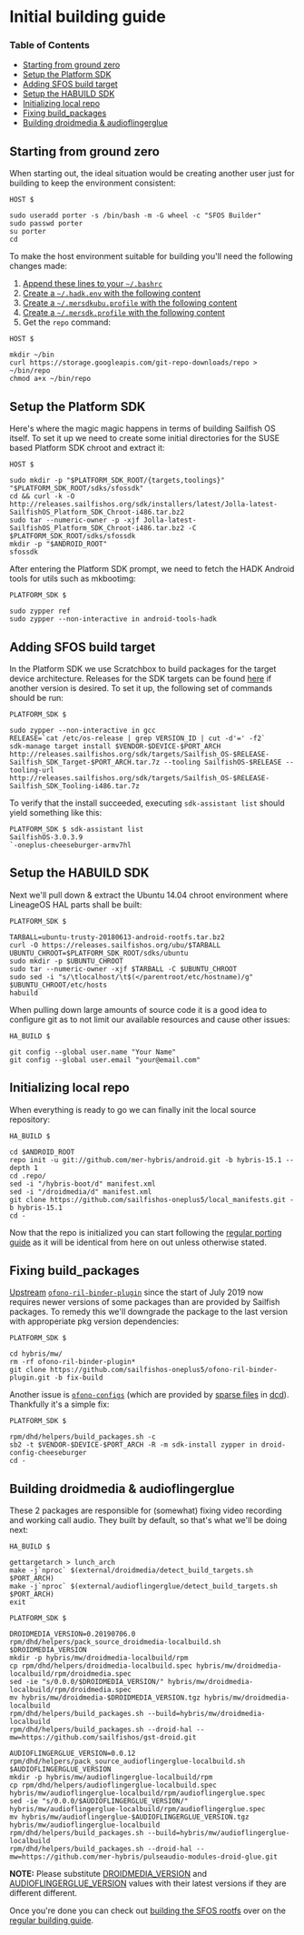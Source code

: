 # Initial building guide

### Table of Contents
* [Starting from ground zero](#starting-from-ground-zero)
* [Setup the Platform SDK](#setup-the-platform-sdk)
* [Adding SFOS build target](#adding-sfos-build-target)
* [Setup the HABUILD SDK](#setup-the-habuild-sdk)
* [Initializing local repo](#initializing-local-repo)
* [Fixing build_packages](#fixing-build_packages)
* [Building droidmedia & audioflingerglue](#building-droidmedia-audioflingerglue)

## Starting from ground zero

When starting out, the ideal situation would be creating another user just for building to keep the environment consistent:
```
HOST $

sudo useradd porter -s /bin/bash -m -G wheel -c "SFOS Builder"
sudo passwd porter
su porter
cd
```

To make the host environment suitable for building you'll need the following changes made:

1. [Append these lines to your `~/.bashrc`](.bashrc)
2. [Create a `~/.hadk.env` with the following content](.hadk.env)
3. [Create a `~/.mersdkubu.profile` with the following content](.mersdkubu.profile)
4. [Create a `~/.mersdk.profile` with the following content](.mersdk.profile)
5. Get the `repo` command:
```
HOST $

mkdir ~/bin
curl https://storage.googleapis.com/git-repo-downloads/repo > ~/bin/repo
chmod a+x ~/bin/repo
```

## Setup the Platform SDK

Here's where the magic magic happens in terms of building Sailfish OS itself. To set it up we need to create some initial directories for the SUSE based Platform SDK chroot and extract it:
```
HOST $

sudo mkdir -p "$PLATFORM_SDK_ROOT/{targets,toolings}" "$PLATFORM_SDK_ROOT/sdks/sfossdk"
cd && curl -k -O http://releases.sailfishos.org/sdk/installers/latest/Jolla-latest-SailfishOS_Platform_SDK_Chroot-i486.tar.bz2
sudo tar --numeric-owner -p -xjf Jolla-latest-SailfishOS_Platform_SDK_Chroot-i486.tar.bz2 -C $PLATFORM_SDK_ROOT/sdks/sfossdk
mkdir -p "$ANDROID_ROOT"
sfossdk
```

After entering the Platform SDK prompt, we need to fetch the HADK Android tools for utils such as mkbootimg:
```
PLATFORM_SDK $

sudo zypper ref
sudo zypper --non-interactive in android-tools-hadk
```

## Adding SFOS build target

In the Platform SDK we use Scratchbox to build packages for the target device architecture. Releases for the SDK targets can be found [here](http://releases.sailfishos.org/sdk/targets/) if another version is desired. To set it up, the following set of commands should be run:
```
PLATFORM_SDK $

sudo zypper --non-interactive in gcc
RELEASE=`cat /etc/os-release | grep VERSION_ID | cut -d'=' -f2`
sdk-manage target install $VENDOR-$DEVICE-$PORT_ARCH http://releases.sailfishos.org/sdk/targets/Sailfish_OS-$RELEASE-Sailfish_SDK_Target-$PORT_ARCH.tar.7z --tooling SailfishOS-$RELEASE --tooling-url http://releases.sailfishos.org/sdk/targets/Sailfish_OS-$RELEASE-Sailfish_SDK_Tooling-i486.tar.7z
```

To verify that the install succeeded, executing `sdk-assistant list` should yield something like this:
```
PLATFORM_SDK $ sdk-assistant list
SailfishOS-3.0.3.9
`-oneplus-cheeseburger-armv7hl
```

## Setup the HABUILD SDK

Next we'll pull down & extract the Ubuntu 14.04 chroot environment where LineageOS HAL parts shall be built:
```
PLATFORM_SDK $

TARBALL=ubuntu-trusty-20180613-android-rootfs.tar.bz2
curl -O https://releases.sailfishos.org/ubu/$TARBALL
UBUNTU_CHROOT=$PLATFORM_SDK_ROOT/sdks/ubuntu
sudo mkdir -p $UBUNTU_CHROOT
sudo tar --numeric-owner -xjf $TARBALL -C $UBUNTU_CHROOT
sudo sed -i "s/\tlocalhost/\t$(</parentroot/etc/hostname)/g" $UBUNTU_CHROOT/etc/hosts
habuild
```

When pulling down large amounts of source code it is a good idea to configure git as to not limit our available resources and cause other issues:
```
HA_BUILD $

git config --global user.name "Your Name"
git config --global user.email "your@email.com"
```

## Initializing local repo

When everything is ready to go we can finally init the local source repository:
```
HA_BUILD $

cd $ANDROID_ROOT
repo init -u git://github.com/mer-hybris/android.git -b hybris-15.1 --depth 1
cd .repo/
sed -i "/hybris-boot/d" manifest.xml
sed -i "/droidmedia/d" manifest.xml
git clone https://github.com/sailfishos-oneplus5/local_manifests.git -b hybris-15.1
cd -
```

Now that the repo is initialized you can start following the [regular porting guide](BUILDING.md) as it will be identical from here on out unless otherwise stated.

## Fixing build_packages

[Upstream](https://github.com/mer-hybris/) [`ofono-ril-binder-plugin`](https://github.com/mer-hybris/ofono-ril-binder-plugin) since the start of July 2019 now requires newer versions of some packages than are provided by Sailfish packages. To remedy this we'll downgrade the package to the last version with approperiate pkg version dependencies:
```
PLATFORM_SDK $

cd hybris/mw/
rm -rf ofono-ril-binder-plugin*
git clone https://github.com/sailfishos-oneplus5/ofono-ril-binder-plugin.git -b fix-build
```

Another issue is [`ofono-configs`](https://git.io/fjik8) (which are provided by [sparse files](https://git.io/fjKXf) in [dcd](https://git.io/fjiIU)). Thankfully it's a simple fix:
```
PLATFORM_SDK $

rpm/dhd/helpers/build_packages.sh -c
sb2 -t $VENDOR-$DEVICE-$PORT_ARCH -R -m sdk-install zypper in droid-config-cheeseburger
cd -
```

## Building droidmedia & audioflingerglue<a name="building-droidmedia-audioflingerglue"></a>

These 2 packages are responsible for (somewhat) fixing video recording and working call audio. They built by default, so that's what we'll be doing next:
```
HA_BUILD $

gettargetarch > lunch_arch
make -j`nproc` $(external/droidmedia/detect_build_targets.sh $PORT_ARCH)
make -j`nproc` $(external/audioflingerglue/detect_build_targets.sh $PORT_ARCH)
exit

PLATFORM_SDK $

DROIDMEDIA_VERSION=0.20190706.0
rpm/dhd/helpers/pack_source_droidmedia-localbuild.sh $DROIDMEDIA_VERSION
mkdir -p hybris/mw/droidmedia-localbuild/rpm
cp rpm/dhd/helpers/droidmedia-localbuild.spec hybris/mw/droidmedia-localbuild/rpm/droidmedia.spec
sed -ie "s/0.0.0/$DROIDMEDIA_VERSION/" hybris/mw/droidmedia-localbuild/rpm/droidmedia.spec
mv hybris/mw/droidmedia-$DROIDMEDIA_VERSION.tgz hybris/mw/droidmedia-localbuild
rpm/dhd/helpers/build_packages.sh --build=hybris/mw/droidmedia-localbuild
rpm/dhd/helpers/build_packages.sh --droid-hal --mw=https://github.com/sailfishos/gst-droid.git

AUDIOFLINGERGLUE_VERSION=0.0.12
rpm/dhd/helpers/pack_source_audioflingerglue-localbuild.sh $AUDIOFLINGERGLUE_VERSION
mkdir -p hybris/mw/audioflingerglue-localbuild/rpm
cp rpm/dhd/helpers/audioflingerglue-localbuild.spec hybris/mw/audioflingerglue-localbuild/rpm/audioflingerglue.spec
sed -ie "s/0.0.0/$AUDIOFLINGERGLUE_VERSION/" hybris/mw/audioflingerglue-localbuild/rpm/audioflingerglue.spec
mv hybris/mw/audioflingerglue-$AUDIOFLINGERGLUE_VERSION.tgz hybris/mw/audioflingerglue-localbuild
rpm/dhd/helpers/build_packages.sh --build=hybris/mw/audioflingerglue-localbuild
rpm/dhd/helpers/build_packages.sh --droid-hal --mw=https://github.com/mer-hybris/pulseaudio-modules-droid-glue.git
```
**NOTE:** Please substitute [DROIDMEDIA_VERSION](https://github.com/sailfishos-oneplus5/droidmedia/releases/latest) and [AUDIOFLINGERGLUE_VERSION](https://github.com/sailfishos-oneplus5/audioflingerglue/releases) values with their latest versions if they are different different.

Once you're done you can check out [building the SFOS rootfs](BUILDING.md#building-the-sfos-rootfs) over on the [regular building guide](BUILDING.md).
